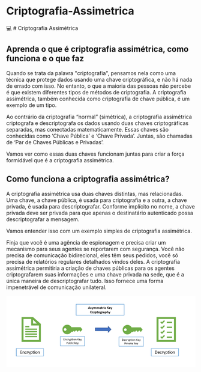 # Criptografia-Assimetrica
:computer: # Criptografia Assimétrica

## Aprenda o que é criptografia assimétrica, como funciona e o que faz

Quando se trata da palavra "criptografia", pensamos nela como uma técnica que protege dados usando uma chave criptográfica, e não há nada de errado com isso. No entanto, o que a maioria das pessoas não percebe é que existem diferentes tipos de métodos de criptografia. A criptografia assimétrica, também conhecida como criptografia de chave pública, é um exemplo de um tipo.

Ao contrário da criptografia “normal” (simétrica), a criptografia assimétrica criptografa e descriptografa os dados usando duas chaves criptográficas separadas, mas conectadas matematicamente. Essas chaves são conhecidas como ‘Chave Pública’ e ‘Chave Privada’. Juntas, são chamadas de ‘Par de Chaves Públicas e Privadas’.

Vamos ver como essas duas chaves funcionam juntas para criar a força formidável que é a criptografia assimétrica.

## Como funciona a criptografia assimétrica?
A criptografia assimétrica usa duas chaves distintas, mas relacionadas. Uma chave, a chave pública, é usada para criptografia e a outra, a chave privada, é usada para descriptografar. Conforme implícito no nome, a chave privada deve ser privada para que apenas o destinatário autenticado possa descriptografar a mensagem.

Vamos entender isso com um exemplo simples de criptografia assimétrica.

Finja que você é uma agência de espionagem e precisa criar um mecanismo para seus agentes se reportarem com segurança. Você não precisa de comunicação bidirecional, eles têm seus pedidos, você só precisa de relatórios regulares detalhados vindos deles. A criptografia assimétrica permitiria a criação de chaves públicas para os agentes criptografarem suas informações e uma chave privada na sede, que é a única maneira de descriptografar tudo. Isso fornece uma forma impenetrável de comunicação unilateral.

<img src="asymmetric-encryption.png">
